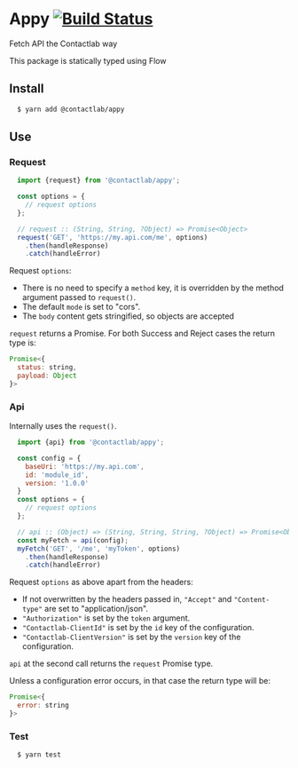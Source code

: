 # Appy [![Build Status](https://travis-ci.org/contactlab/appy.svg?branch=master)](https://travis-ci.org/contactlab/appy)

Fetch API the Contactlab way

This package is statically typed using Flow

## Install

```sh
  $ yarn add @contactlab/appy
```

## Use

### Request

```js
  import {request} from '@contactlab/appy';

  const options = {
    // request options
  };

  // request :: (String, String, ?Object) => Promise<Object>
  request('GET', 'https://my.api.com/me', options)
    .then(handleResponse)
    .catch(handleError)
```

Request `options`:
  - There is no need to specify a `method` key, it is overridden by the method argument passed to `request()`.
  - The default `mode` is set to "cors".
  - The `body` content gets stringified, so objects are accepted

`request` returns a Promise.
For both Success and Reject cases the return type is:

```js
Promise<{
  status: string,
  payload: Object
}>
```

### Api

Internally uses the `request()`.

```js
  import {api} from '@contactlab/appy';

  const config = {
    baseUri: 'https://my.api.com',
    id: 'module_id',
    version: '1.0.0'
  }
  const options = {
    // request options
  };

  // api :: (Object) => (String, String, String, ?Object) => Promise<Object>
  const myFetch = api(config);
  myFetch('GET', '/me', 'myToken', options)
    .then(handleResponse)
    .catch(handleError)
```

Request `options` as above apart from the headers:
  - If not overwritten by the headers passed in, `"Accept"` and `"Content-type"` are set to "application/json".
  - `"Authorization"` is set by the `token` argument.
  - `"Contactlab-ClientId"` is set by the `id` key of the configuration.
  - `"Contactlab-ClientVersion"` is set by the `version` key of the configuration.

`api` at the second call returns the `request` Promise type. 

Unless a configuration error occurs, in that case the return type will be:

```js
Promise<{
  error: string
}>
```

### Test

```sh
  $ yarn test
```